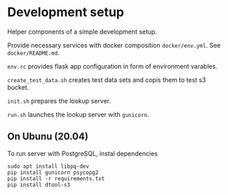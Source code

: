 # Development setup

Helper components of a simple development setup.

Provide necessary services with docker composition `docker/env.yml`. 
See `docker/README.md`.

`env.rc` provides flask app configuration in form of environment varables.

`create_test_data.sh` creates test data sets and copis them to test s3 bucket.

`init.sh` prepares the lookup server.

`run.sh` launches the lookup server with `gunicorn`.

## On Ubunu (20.04)

To run server with PostgreSQL, instal dependencies 

```
sudo apt install libpq-dev
pip install gunicorn psycopg2
pip install -r requirements.txt 
pip install dtool-s3
```
